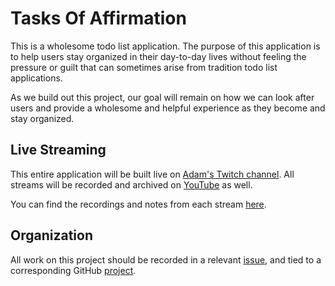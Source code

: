 # Tasks Of Affirmation

This is a wholesome todo list application. The purpose of this application is to help users
stay organized in their day-to-day lives without feeling the pressure or guilt that can sometimes
arise from tradition todo list applications.

As we build out this project, our goal will remain on how we can look after users and provide a wholesome
and helpful experience as they become and stay organized. 

## Live Streaming

This entire application will be built live on [Adam's Twitch channel](https://twitch.tv/adammc331).
All streams will be recorded and archived on [YouTube](https://youtube.com/AdamMcNeilly) as well.

You can find the recordings and notes from each stream [here](stream-history.md). 

## Organization

All work on this project should be recorded in a relevant [issue](https://github.com/AdamMc331/TOA/issues),
and tied to a corresponding GitHub [project](https://github.com/AdamMc331/TOA/projects).